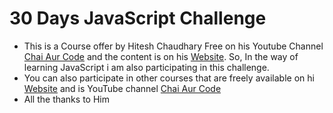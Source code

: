 # 30 Days JavaScript Challenge
- This is a Course offer by Hitesh Chaudhary Free on his Youtube Channel 
[Chai Aur Code](https://www.youtube.com/@chaiaurcode) and the content is on his [Website](https://courses.chaicode.com/learn).
So, In the way of learning JavaScript i am also participating in this challenge.
- You can also participate in other courses that are freely available on hi [Website](https://courses.chaicode.com/learn) and is YouTube channel [Chai Aur Code](https://www.youtube.com/@chaiaurcode)
- All the thanks to Him